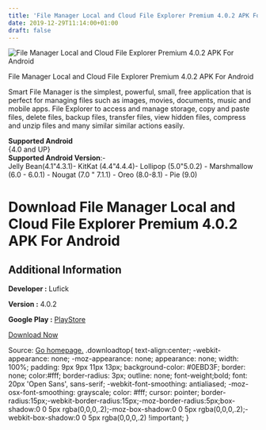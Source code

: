 ```yaml
---
title: 'File Manager Local and Cloud File Explorer Premium 4.0.2 APK For Android'
date: 2019-12-29T11:14:00+01:00
draft: false
---
```


![File Manager Local and Cloud File Explorer Premium 4.0.2 APK For Android](https://i0.wp.com/apkhome.net/wp-content/uploads/2019/11/File-Manager-Local-and-Cloud-File-Explorer-Premium-4.0.2.png "File Manager Local and Cloud File Explorer Premium 4.0.2 APK For Android")

  

File Manager Local and Cloud File Explorer Premium 4.0.2 APK For Android

Smart File Manager is the simplest, powerful, small, free application that is perfect for managing files such as images, movies, documents, music and mobile apps. File Explorer to access and manage storage, copy and paste files, delete files, backup files, transfer files, view hidden files, compress and unzip files and many similar similar actions easily.

**Supported Android**  
{4.0 and UP}  
**Supported Android Version**:-  
Jelly Bean(4.1"4.3.1)- KitKat (4.4"4.4.4)- Lollipop (5.0"5.0.2) - Marshmallow (6.0 - 6.0.1) - Nougat (7.0 " 7.1.1) - Oreo (8.0-8.1) - Pie (9.0)

Download File Manager Local and Cloud File Explorer Premium 4.0.2 APK For Android
=================================================================================

Additional Information
----------------------

**Developer :** Lufick

**Version :** 4.0.2

**Google Play :** [PlayStore](https://play.google.com/store/apps/details?id=com.cvinfo.filemanager&hl=en)

  

[Download Now](https://store4app.co/post/file-manager-local-and-cloud-file-explorer-premium-4-0-2-apk-for-android_1574065568)

  
Source: [Go homepage.](https://store4app.co/post/file-manager-local-and-cloud-file-explorer-premium-4-0-2-apk-for-android_1574065568) .downloadtop{ text-align:center; -webkit-appearance: none; -moz-appearance: none; appearance: none; width: 100%; padding: 9px 9px 11px 13px; background-color: #0EBD3F; border: none; color:#fff; border-radius: 3px; outline: none; font-weight;bold; font: 20px 'Open Sans', sans-serif; -webkit-font-smoothing: antialiased; -moz-osx-font-smoothing: grayscale; color: #fff; cursor: pointer; border-radius:15px;-webkit-border-radius:15px;-moz-border-radius:5px;box-shadow:0 0 5px rgba(0,0,0,.2);-moz-box-shadow:0 0 5px rgba(0,0,0,.2);-webkit-box-shadow:0 0 5px rgba(0,0,0,.2) !important; }